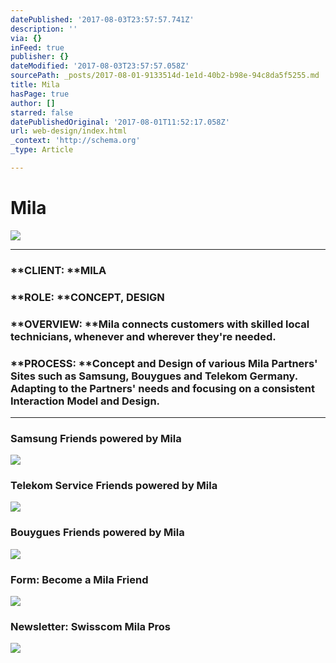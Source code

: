 ```yaml
---
datePublished: '2017-08-03T23:57:57.741Z'
description: ''
via: {}
inFeed: true
publisher: {}
dateModified: '2017-08-03T23:57:57.058Z'
sourcePath: _posts/2017-08-01-9133514d-1e1d-40b2-b98e-94c8da5f5255.md
title: Mila
hasPage: true
author: []
starred: false
datePublishedOriginal: '2017-08-01T11:52:17.058Z'
url: web-design/index.html
_context: 'http://schema.org'
_type: Article

---
```

# Mila
![](https://the-grid-user-content.s3-us-west-2.amazonaws.com/eab8022b-a85a-4af3-ae9d-5db7ae553fb2.png)

---

### **CLIENT: **MILA

### **ROLE: **CONCEPT, DESIGN

### **OVERVIEW: **Mila connects customers with skilled local technicians, whenever and wherever they're needed.

### **PROCESS: **Concept and Design of various Mila Partners' Sites such as Samsung, Bouygues and Telekom Germany. Adapting to the Partners' needs and focusing on a consistent Interaction Model and Design.

---

### **Samsung** Friends powered by Mila
![](https://the-grid-user-content.s3-us-west-2.amazonaws.com/39ee991d-a1e1-48fe-8d56-1c56c0d8524a.png)

### **Telekom** Service Friends powered by Mila
![](https://the-grid-user-content.s3-us-west-2.amazonaws.com/ebeec295-bb43-4705-88d2-7fc22bbb21a3.png)

### **Bouygues** Friends powered by Mila
![](https://the-grid-user-content.s3-us-west-2.amazonaws.com/32ae0b79-1c21-4a4f-883e-77c0f9fa9795.png)

### **Form**: Become a Mila Friend
![](https://imgflo.herokuapp.com/graph/2b2431f8e7ba7b0/e3e06b8a0827767371d32fe8a905f7a7/croprotate.png?cropheight=3093&cropwidth=949&degrees=0&input=https%3A%2F%2Fthe-grid-user-content.s3-us-west-2.amazonaws.com%2F53b3d31b-fa30-4dce-a235-3afe0d5967b9.png&x=103&y=0)

### **Newsletter**: Swisscom Mila Pros
![](https://s3-us-west-2.amazonaws.com/the-grid-img/p/0866e87fe2df7530e54e9af4a6458ef10a9c5bfc.png)